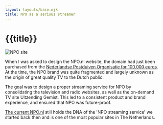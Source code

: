```yaml
---
layout: layouts/base.njk
title: NPO as a serious streamer
---
```


# {{title}}

<div class="break-out">
 <img
 src="/images/npo.png"
 alt="NPO site"
 />
</div>

When I was asked to design the NPO.nl website, the domain had just been purchased from the [Nederlandse Postduiven Organisatie for 100.000 euros]((https://www.nu.nl/internet/2778791/publieke-omroep-koopt-nponl-100000-euro.html)). At the time, the NPO brand was quite fragmented and largely unknown as the origin of great quality TV to the Dutch public. 

The goal was to design a proper streaming service for NPO by consolidating the television and radio websites, as well as the on-demand TV site Uitzending Gemist. This led to a consistent product and brand experience, and ensured that NPO was future-proof.

[The current NPO.nl](https://npo.nl/) still holds the DNA of the 'NPO streaming service' we started back then and is one of the most popular sites in The Netherlands.
